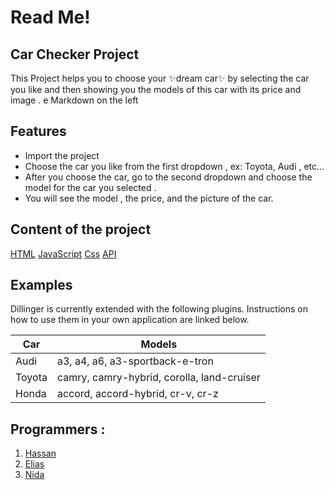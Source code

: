 # Read Me!
## Car Checker Project

This Project helps you to choose your ✨dream car✨ by selecting the car you like and then showing you the models of this car with its price and image .
e Markdown on the left

## Features

- Import the project
- Choose the car you like from the first dropdown , ex: Toyota, Audi , etc...
- After you choose the car, go to the second dropdown and choose the model for the car you selected .
- You will see the model , the price, and the picture of the car.




## Content of the project

[HTML](https://github.com/WebAhead10/CarChecker/blob/main/index.html)
[JavaScript](https://github.com/WebAhead10/CarChecker/blob/main/app.js)
[Css](https://github.com/WebAhead10/CarChecker/blob/main/style.css)
[API](https://private-anon-74463ab434-carsapi1.apiary-mock.com/cars)

## Examples 
Dillinger is currently extended with the following plugins.
Instructions on how to use them in your own application are linked below.

| Car | Models |
| ------ | ------ |
| Audi | a3, a4, a6, a3-sportback-e-tron  |
| Toyota | camry, camry-hybrid, corolla, land-cruiser|
| Honda | accord, accord-hybrid, cr-v, cr-z |

## Programmers :
1. [Hassan](https://github.com/hhasona)
2. [Elias](https://github.com/EliasSalom)
3. [Nida](https://github.com/Nida1987)

